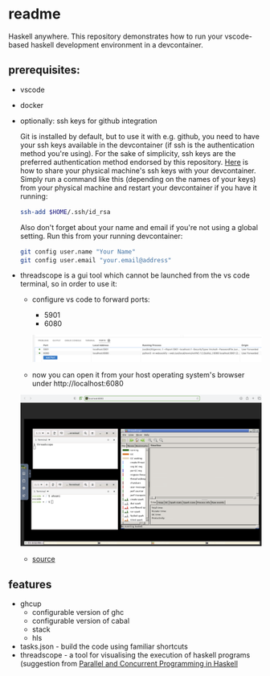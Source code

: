 # readme

Haskell anywhere. This repository demonstrates how to run your vscode-based haskell development environment in a devcontainer.

## prerequisites:

* vscode
* docker
* optionally: ssh keys for github integration 
  
  Git is installed by default, but to use it with e.g. github, you need to have your ssh keys available in the devcontainer (if ssh is the authentication method you're using). For the sake of simplicity, ssh keys are the preferred authentication method endorsed by this repository. [Here](https://code.visualstudio.com/docs/devcontainers/containers#_using-ssh-keys) is how to share your physical machine's ssh keys with your devcontainer. Simply run a command like this (depending on the names of your keys) from your physical machine and restart your devcontainer if you have it running:

  ```bash
  ssh-add $HOME/.ssh/id_rsa
  ```

  Also don't forget about your name and email if you're not using a global setting. Run this from your running devcontainer:

  ```bash
  git config user.name "Your Name"
  git config user.email "your.email@address"
  ```
* threadscope is a gui tool which cannot be launched from the vs code terminal, so in order to use it:
  * configure vs code to forward ports:
    * 5901
    * 6080

    ![ports](./img/ports.png)
  * now you can open it from your host operating system's browser under http://localhost:6080

  ![fluxbox](./img/fluxbox.png)
  * [source](https://technology.amis.nl/software-development/run-and-access-gui-inside-vs-code-devcontainers/)

## features

* ghcup
  * configurable version of ghc
  * configurable version of cabal
  * stack
  * hls
* tasks.json - build the code using familiar shortcuts
* threadscope - a tool for visualising the execution of haskell programs (suggestion from [Parallel and Concurrent Programming in Haskell](https://www.oreilly.com/library/view/parallel-and-concurrent/9781449335939/)